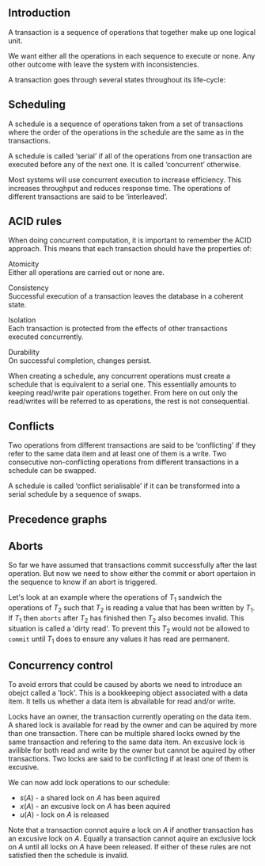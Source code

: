 ## Introduction

A transaction is a sequence of operations that together make up one logical unit.

We want either all the operations in each sequence to execute or none. Any other outcome with leave the system with inconsistencies.

A transaction goes through several states throughout its life-cycle:

<!-- Graphic -->

## Scheduling

A schedule is a sequence of operations taken from a set of transactions where the order of the operations in the schedule are the same as in the transactions.

A schedule is called ‘serial’ if all of the operations from one transaction are executed before any of the next one. It is called ‘concurrent’ otherwise.

Most systems will use concurrent execution to increase efficiency. This increases throughput and reduces response time. The operations of different transactions are said to be ‘interleaved’.

## ACID rules

When doing concurrent computation, it is important to remember the ACID approach. This means that each transaction should have the properties of:

Atomicity  
Either all operations are carried out or none are.

Consistency  
Successful execution of a transaction leaves the database in a coherent state.

Isolation  
Each transaction is protected from the effects of other transactions executed concurrently.

Durability  
On successful completion, changes persist.

When creating a schedule, any concurrent operations must create a schedule that is equivalent to a serial one. This essentially amounts to keeping read/write pair operations together. From here on out only the read/writes will be referred to as operations, the rest is not consequential.

## Conflicts

Two operations from different transactions are said to be ‘conflicting’ if they refer to the same data item and at least one of them is a write. Two consecutive non-conflicting operations from different transactions in a schedule can be swapped.

A schedule is called ‘conflict serialisable’ if it can be transformed into a serial schedule by a sequence of swaps.

## Precedence graphs

## Aborts

So far we have assumed that transactions commit successfully after the last operation. But now we need to show either the commit or abort opertaion in the sequence to know if an abort is triggered.

Let's look at an example where the operations of $T_1$ sandwich the operations of $T_2$ such that $T_2$ is reading a value that has been written by $T_1$. If $T_1$ then `aborts` after $T_2$ has finished then $T_2$ also becomes invalid. This situation is called a 'dirty read'. To prevent this $T_2$ would not be allowed to `commit` until $T_1$ does to ensure any values it has read are permanent.

## Concurrency control

To avoid errors that could be caused by aborts we need to introduce an obejct called a 'lock'. This is a bookkeeping object associated with a data item. It tells us whether a data item is abvailable for read and/or write.

Locks have an owner, the transaction currently operating on the data item. A shared lock is available for read by the owner and can be aquired by more than one transaction. There can be multiple shared locks owned by the same transaction and refering to the same data item. An excusive lock is avilible for both read and write by the owner but cannot be aquired by other transactions. Two locks are said to be conflicting if at least one of them is excusive.

We can now add lock operations to our schedule:

- $s(A)$ - a shared lock on $A$ has been aquired
- $x(A)$ - an excusive lock on $A$ has been aquired
- $u(A)$ - lock on $A$ is released

Note that a transaction connot aquire a lock on $A$ if another transaction has an excusive lock on $A$. Equally a transaction cannot aquire an exclusive lock on $A$ until all locks on $A$ have been released. If either of these rules are not satisfied then the schedule is invalid.

